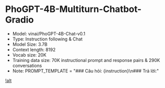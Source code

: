 # PhoGPT-4B-Multiturn-Chatbot-Gradio

- Model: vinai/PhoGPT-4B-Chat-v0.1
- Type: Instruction following & Chat
- Model Size: 3.7B
- Context length: 8192
- Vocab size: 20K
- Training data size: 70K instructional prompt and response pairs & 290K conversations
- Note: PROMPT_TEMPLATE = "### Câu hỏi: {instruction}\n### Trả lời:"

[!alt](https://github.com/Mr-Jack-Tung/PhoGPT-4B-Multiturn-Chatbot-Gradio/blob/main/PhoGPT_4B_Chat_v01_Gradio_Multiturn_chatbot_23Feb2024.jpg)
